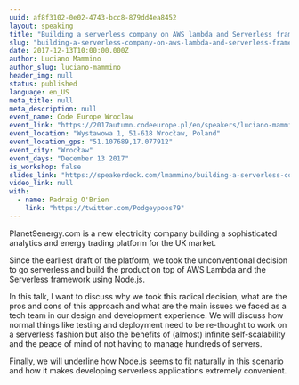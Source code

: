 ```yaml
---
uuid: af8f3102-0e02-4743-bcc8-879dd4ea8452
layout: speaking
title: "Building a serverless company on AWS lambda and Serverless framework"
slug: "building-a-serverless-company-on-aws-lambda-and-serverless-framework-codeeurope-wroclaw"
date: 2017-12-13T10:00:00.000Z
author: Luciano Mammino
author_slug: luciano-mammino
header_img: null
status: published
language: en_US
meta_title: null
meta_description: null
event_name: Code Europe Wroclaw
event_link: "https://2017autumn.codeeurope.pl/en/speakers/luciano-mammino"
event_location: "Wystawowa 1, 51-618 Wrocław, Poland"
event_location_gps: "51.107689,17.077912"
event_city: "Wrocław"
event_days: "December 13 2017"
is_workshop: false
slides_link: "https://speakerdeck.com/lmammino/building-a-serverless-company-on-aws-lambda-and-serverless-framework"
video_link: null
with:
  - name: Padraig O'Brien
    link: "https://twitter.com/Podgeypoos79"
---
```


Planet9energy.com is a new electricity company building a sophisticated analytics and energy trading platform for the UK market.

Since the earliest draft of the platform, we took the unconventional decision to go serverless and build the product on top of AWS Lambda and the Serverless framework using Node.js.

In this talk, I want to discuss why we took this radical decision, what are the pros and cons of this approach and what are the main issues we faced as a tech team in our design and development experience. We will discuss how normal things like testing and deployment need to be re-thought to work on a serverless fashion but also the benefits of (almost) infinite self-scalability and the peace of mind of not having to manage hundreds of servers.

Finally, we will underline how Node.js seems to fit naturally in this scenario and how it makes developing serverless applications extremely convenient.
